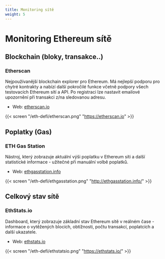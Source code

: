 ```yaml
---
title: Monitoring sítě
weight: 5
---
```


# Monitoring Ethereum sítě


## Blockchain (bloky, transakce..)

### Etherscan

Nejpoužívanější blockchain explorer pro Ethereum. Má nejlepší podporu pro chytré kontrakty a nabízí další pokročilé funkce včetně podpory všech testovacích Ethereum sítí a API. Po registraci lze nastavit emailové upozornění při transakci z/na sledovanou adresu.

* Web: [etherscan.io](https://etherscan.io/)

{{< screen "/eth-defi/etherscan.png" "https://etherscan.io" >}}

## Poplatky (Gas)


### ETH Gas Station

Nástroj, který zobrazuje aktuální výši poplatku v Ethereum síti a další statistické informace - užitečné při manuální volbě poplatků.

* Web: [ethgasstation.info](http://ethgasstation.info/)

{{< screen "/eth-defi/ethgasstation.png" "http://ethgasstation.info/" >}}

## Celkový stav sítě

### EthStats.io

Dashboard, který zobrazuje základní stav Ethereum sítě v reálném čase - informace o vytěžených blocích, obtížnosti, počtu transakcí, poplatcích a další ukazatele.

* Web: [ethstats.io](https://ethstats.io/)

{{< screen "/eth-defi/ethstatsio.png" "https://ethstats.io/" >}}


